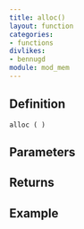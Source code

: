 ```yaml
---
title: alloc()
layout: function
categories:
- functions
divlikes:
- bennugd
module: mod_mem
---
```


## Definition

    alloc ( )

## Parameters

## Returns

## Example
